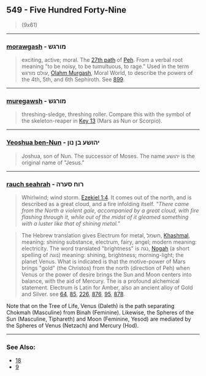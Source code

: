 ## 549 - Five Hundred Forty-Nine
> (9x61)

---

### [morawgash](/keys/MVRGSh) - מורגש
> exciting, active; moral. The [27th path](27) of [Peh](/keys/P). From a verbal root meaning "to be noisy, to be tumultuous, to rage." Used in the term עולם מורגש, [Olahm Murgash](/keys/OVLM.MVRGSh), Moral World, to describe the powers of the 4th, 5th, and 6th Sephiroth. See [899](899).

---

### [muregawsh](/keys/MVRGSh) - מורגש
> threshing-sledge, threshing roller. Compare this with the symbol of the skeleton-reaper in [Key 13](13) (Mars as Nun or Scorpio).

---

### [Yeoshua ben-Nun](/keys/IHVShO.BN-NVN) - יהושע בן נון
> Joshua, son of Nun. The successor of Moses. The name יהושע is the original name of "Jesus."

---

### [rauch seahrah](/keys/RVCh.SORH) - רוח סערה
> Whirlwind; wind storm. [Ezekiel 1:4](http://biblehub.com/ezekiel/1-4.htm). It comes out of the north, and is described as a great cloud, and a fire infolding itself. *"There came from the North a violent gale, accompanied by a great cloud, with fire flashing through it, while out of the midst of it gleamed something with a luster like that of shining metal."*

> The Hebrew translation gives Electrum for metal, חשמל, [Khashmal](/keys/ChShML), meaning: shining substance, electrum, fairy, angel; modern meaning: electricity. The word translated "brightness" is נגה, [Nogah](/keys/NGH) (a short spelling of נוגה) meaning: shining, brightness; morning-light; the planet Venus. What is indicated is that the motive-power of Mars brings "gold" (the Christos) from the north (direction of Peh) when Venus or the power of desire brings the Sun and Moon centers into balance, with the aid of Mercury. The is a profound alchemical statement. Electrum is Latin for Amber, also an ancient alloy of Gold and Silver. see [64](64), [85](85), [226](226), [876](876), [95](95), [878](878).

Note that on the Tree of Life, Venus (Daleth) is the path separating Chokmah (Masculine) from Binah (Feminine). Likewise, the Spheres of the Sun (Masculine, Tiphareth) and Moon (Feminine, Yesod) are mediated by the Spheres of Venus (Netzach) and Mercury (Hod).

---

### See Also:

- [18](18)
- [9](9)
